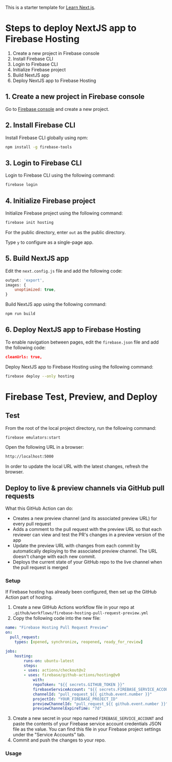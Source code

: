 This is a starter template for [Learn Next.js](https://nextjs.org/learn).

# Steps to deploy NextJS app to Firebase Hosting

1. Create a new project in Firebase console
2. Install Firebase CLI
3. Login to Firebase CLI
4. Initialize Firebase project
5. Build NextJS app
6. Deploy NextJS app to Firebase Hosting

## 1. Create a new project in Firebase console

Go to [Firebase console](https://console.firebase.google.com/) and create a new project.

## 2. Install Firebase CLI

Install Firebase CLI globally using npm:

```bash
npm install -g firebase-tools
```

## 3. Login to Firebase CLI

Login to Firebase CLI using the following command:

```bash
firebase login
```

## 4. Initialize Firebase project

Initialize Firebase project using the following command:

```bash
firebase init hosting
```
For the public directory, enter `out` as the public directory.

Type `y` to configure as a single-page app.

## 5. Build NextJS app

Edit the `next.config.js` file and add the following code:

```js
output: 'export',
images: {
    unoptimized: true,
}
```

Build NextJS app using the following command:

```bash
npm run build
```

## 6. Deploy NextJS app to Firebase Hosting

To enable navigation between pages, edit the `firebase.json` file and add the following code:

```json
cleanUrls: true,
```

Deploy NextJS app to Firebase Hosting using the following command:

```bash
firebase deploy --only hosting
```


# Firebase Test, Preview, and Deploy

## Test

From the root of the local project directory, run the following command:

```bash
firebase emulators:start
```

Open the following URL in a browser:

```bash
http://localhost:5000
```

In order to update the local URL with the latest changes, refresh the browser.

## Deploy to live & preview channels via GitHub pull requests

What this GitHub Action can do:

- Creates a new preview channel (and its associated preview URL) for every pull request
- Adds a comment to the pull request with the preview URL so that each reviewer can view and test the PR's changes in a preview version of the app
- Update the preview URL with changes from each commit by automatically deploying to the associated preview channel. The URL doesn't change with each new commit.
- Deploys the current state of your GitHub repo to the live channel when the pull request is merged

### Setup

If Firebase hosting has already been configured, then set up the GitHub Action part of hosting.

1. Create a new GitHub Actions workflow file in your repo at `.github/workflows/firebase-hosting-pull-request-preview.yml`
2. Copy the following code into the new file:

```yml  
name: "Firebase Hosting Pull Request Preview"
on:
  pull_request:
    types: [opened, synchronize, reopened, ready_for_review]

jobs:
    hosting:
        runs-on: ubuntu-latest
        steps:
        - uses: actions/checkout@v2
        - uses: firebase/github-actions/hosting@v0
            with:
            repoToken: "${{ secrets.GITHUB_TOKEN }}"
            firebaseServiceAccount: "${{ secrets.FIREBASE_SERVICE_ACCOUNT }}"
            channelId: "pull_request_${{ github.event.number }}"
            projectId: "YOUR_FIREBASE_PROJECT_ID"
            previewChannelId: "pull_request_${{ github.event.number }}"
            previewChannelExpireTime: "7d"  
```
3. Create a new secret in your repo named `FIREBASE_SERVICE_ACCOUNT` and paste the contents of your Firebase service account credentials JSON file as the value. You can find this file in your Firebase project settings under the "Service Accounts" tab. 
4. Commit and push the changes to your repo.

### Usage







